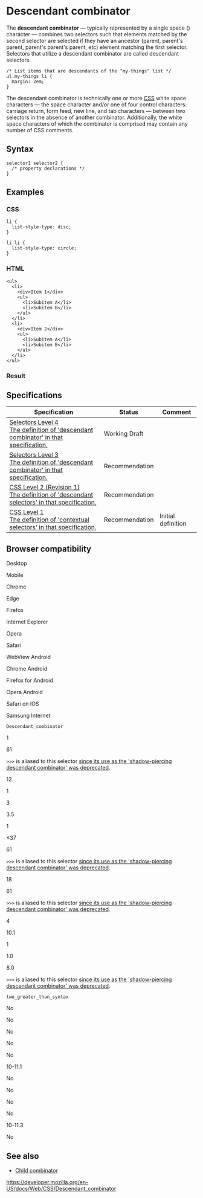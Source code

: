 # Descendant combinator

The **descendant combinator** — typically represented by a single space () character — combines two selectors such that elements matched by the second selector are selected if they have an ancestor (parent, parent's parent, parent's parent's parent, etc) element matching the first selector. Selectors that utilize a descendant combinator are called descendant selectors.

    /* List items that are descendants of the "my-things" list */
    ul.my-things li {
      margin: 2em;
    }

The descendant combinator is technically one or more [CSS](https://developer.mozilla.org/en-US/docs/Glossary/CSS) white space characters — the space character and/or one of four control characters: carriage return, form feed, new line, and tab characters — between two selectors in the absence of another combinator. Additionally, the white space characters of which the combinator is comprised may contain any number of CSS comments.

## Syntax

    selector1 selector2 {
      /* property declarations */
    }

## Examples

### CSS

    li {
      list-style-type: disc;
    }

    li li {
      list-style-type: circle;
    }

### HTML

    <ul>
      <li>
        <div>Item 1</div>
        <ul>
          <li>Subitem A</li>
          <li>Subitem B</li>
        </ul>
      </li>
      <li>
        <div>Item 2</div>
        <ul>
          <li>Subitem A</li>
          <li>Subitem B</li>
        </ul>
      </li>
    </ul>

### Result

## Specifications

<table><thead><tr class="header"><th>Specification</th><th>Status</th><th>Comment</th></tr></thead><tbody><tr class="odd"><td><a href="https://drafts.csswg.org/selectors-4/#descendant-combinators">Selectors Level 4<br />
<span class="small">The definition of 'descendant combinator' in that specification.</span></a></td><td><span class="spec-wd">Working Draft</span></td><td></td></tr><tr class="even"><td><a href="https://drafts.csswg.org/selectors-3/#descendant-combinators">Selectors Level 3<br />
<span class="small">The definition of 'descendant combinator' in that specification.</span></a></td><td><span class="spec-rec">Recommendation</span></td><td></td></tr><tr class="odd"><td><a href="https://www.w3.org/TR/CSS2/selector.html#descendant-selectors">CSS Level 2 (Revision 1)<br />
<span class="small">The definition of 'descendant selectors' in that specification.</span></a></td><td><span class="spec-rec">Recommendation</span></td><td></td></tr><tr class="even"><td><a href="https://www.w3.org/TR/CSS1/#contextual-selectors">CSS Level 1<br />
<span class="small">The definition of 'contextual selectors' in that specification.</span></a></td><td><span class="spec-rec">Recommendation</span></td><td>Initial definition</td></tr></tbody></table>

## Browser compatibility

Desktop

Mobile

Chrome

Edge

Firefox

Internet Explorer

Opera

Safari

WebView Android

Chrome Android

Firefox for Android

Opera Android

Safari on IOS

Samsung Internet

`Descendant_combinator`

1

61

`>>>` is aliased to this selector [since its use as the 'shadow-piercing descendant combinator' was deprecated](https://developers.google.com/web/updates/2017/06/chrome-60-deprecations#make_shadow-piercing_descendant_combinator_behave_like_descendent_combinator).

12

1

3

3.5

1

≤37

61

`>>>` is aliased to this selector [since its use as the 'shadow-piercing descendant combinator' was deprecated](https://developers.google.com/web/updates/2017/06/chrome-60-deprecations#make_shadow-piercing_descendant_combinator_behave_like_descendent_combinator).

18

61

`>>>` is aliased to this selector [since its use as the 'shadow-piercing descendant combinator' was deprecated](https://developers.google.com/web/updates/2017/06/chrome-60-deprecations#make_shadow-piercing_descendant_combinator_behave_like_descendent_combinator).

4

10.1

1

1.0

8.0

`>>>` is aliased to this selector [since its use as the 'shadow-piercing descendant combinator' was deprecated](https://developers.google.com/web/updates/2017/06/chrome-60-deprecations#make_shadow-piercing_descendant_combinator_behave_like_descendent_combinator).

`two_greater_than_syntax`

No

No

No

No

No

10-11.1

No

No

No

No

10-11.3

No

## See also

- [Child combinator](child_combinator)

<a href="https://developer.mozilla.org/en-US/docs/Web/CSS/Descendant_combinator" class="_attribution-link">https://developer.mozilla.org/en-US/docs/Web/CSS/Descendant_combinator</a>
